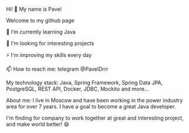 Hi! 👋 My name is Pavel

Welcome to my github page

🌱 I’m currently learning Java

🔭 I'm looking for interesting projects

⚡ I'm improving my skills every day

📫 How to reach me: telegram @PavelDrrr

My technology stack:
Java, Spring Framework, Spring Data JPA, PostgreSQL, REST API, Docker, JDBC, Mockito and more...

About me:
I live in Moscow and have been working in the power industry area for over 7 years. I have a goal to become a great Java developer.

I'm finding for company to work together at great and interesting project, and make world better! 😄

<!--
**PavelDrozh/PavelDrozh** is a ✨ _special_ ✨ repository because its `README.md` (this file) appears on your GitHub profile.

Here are some ideas to get you started:

- 🔭 I’m currently working on ...
- 🌱 I’m currently learning ...
- 👯 I’m looking to collaborate on ...
- 🤔 I’m looking for help with ...
- 💬 Ask me about ...
- 📫 How to reach me: ...
- 😄 Pronouns: ...
- ⚡ Fun fact: ...
-->
